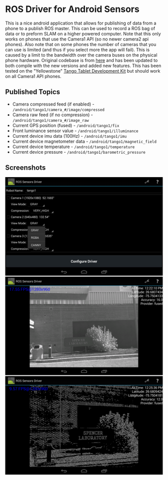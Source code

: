 # ROS Driver for Android Sensors
This is a nice android application that allows for publishing of data from a phone to a publish ROS master.
This can be used to record a ROS bag of data or to preform SLAM on a higher powered computer.
Note that this only works on phones that use the Camera1 API (so no newer camera2 api phones).
Also note that on some phones the number of cameras that you can use is limited (and thus if you select more the app will fail).
This is caused by a limit to the bandwidth over the camera buses on the physical phone hardware.
Original codebase is from [here](https://github.com/chadrockey/android_sensors_driver) and has been updated to both compile with the new versions and added new features.
This has been tested on the "Yellowstone" [Tango Tablet Development Kit](https://developers.google.com/tango/hardware/tablet) but should work on all Camera1 API phones.

## Published Topics

* Camera compressed feed (if enabled) - `/android/tango1/camera_#/image/compressed`
* Camera raw feed (if no compression) - `/android/tango1/camera_#/image_raw`
* Current GPS position (fused) - `/android/tango1/fix`
* Front luminance sensor value - `/android/tango1/illuminance`
* Current device imu data (100Hz) - `/android/tango1/imu`
* Current device magnetometer data - `/android/tango1/magnetic_field`
* Current device temperature - `/android/tango1/temperature`
* Current device pressure - `/android/tango1/barometric_pressure`



## Screenshots

![Screenshot 1](screenshots/Screenshot_2016-01-11-11-53-21.png)
![Screenshot 3](screenshots/Screenshot_2017-10-27-12-22-12.png)
![Screenshot 4](screenshots/Screenshot_2017-10-27-12-25-37.png)
